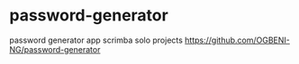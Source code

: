 # password-generator
password generator app
scrimba solo projects 
https://github.com/OGBENI-NG/password-generator
